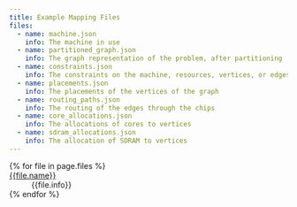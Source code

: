 ```yaml
---
title: Example Mapping Files
files:
  - name: machine.json
    info: The machine in use
  - name: partitioned_graph.json
    info: The graph representation of the problem, after partitioning
  - name: constraints.json
    info: The constraints on the machine, resources, vertices, or edges
  - name: placements.json
    info: The placements of the vertices of the graph
  - name: routing_paths.json
    info: The routing of the edges through the chips
  - name: core_allocations.json
    info: The allocations of cores to vertices
  - name: sdram_allocations.json
    info: The allocation of SDRAM to vertices
---
```


<dl>
{% for file in page.files %}
    <dt><a href="http://spinnaker.cs.man.ac.uk/docs/mapping_example_files/{{file.name}}">{{file.name}}</a></dt>
    <dd>{{file.info}}</dd>
{% endfor %}
</dl>
